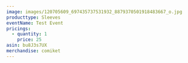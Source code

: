```yaml
---
image: images/120705609_697435737531932_8879370501918483667_o.jpg
producttype: Sleeves
eventName: Test Event
pricings:
  - quantity: 1
    price: 25
asin: bu8J3s7UX
merchandise: comiket
---
```

